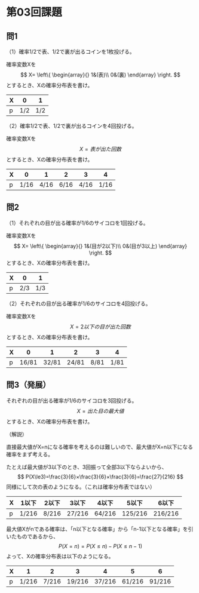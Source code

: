 # 第03回課題

## 問1

（1）確率1/2で表、1/2で裏が出るコインを1枚投げる。

確率変数Xを
$$
X=	\left\{
		\begin{array}{}
			1&(表)\\
			0&(裏)
		\end{array}
	\right.
$$
とするとき、Xの確率分布表を書け。

| X    | 0    | 1    |
| ---- | ---- | ---- |
| p    | 1/2  | 1/2  |



（2）確率1/2で表、1/2で裏が出るコインを4回投げる。

確率変数Xを
$$
X=表が出た回数
$$
とするとき、Xの確率分布表を書け。

| X    | 0    | 1    | 2    | 3    | 4    |
| ---- | ---- | ---- | ---- | ---- | ---- |
| p    | 1/16 | 4/16 | 6/16 | 4/16 | 1/16 |



## 問2

（1）それぞれの目が出る確率が1/6のサイコロを1回投げる。

確率変数Xを
$$
X=	\left\{
		\begin{array}{}
			1&(目が2以下)\\
			0&(目が3以上)
		\end{array}
	\right.
$$
とするとき、Xの確率分布表を書け。

| X    | 0    | 1    |
| ---- | ---- | ---- |
| p    | 2/3  | 1/3  |



（2）それぞれの目が出る確率が1/6のサイコロを4回投げる。

確率変数Xを
$$
X=2以下の目が出た回数
$$
とするとき、Xの確率分布表を書け。

| X    | 0     | 1     | 2     | 3    | 4    |
| ---- | ----- | ----- | ----- | ---- | ---- |
| p    | 16/81 | 32/81 | 24/81 | 8/81 | 1/81 |



## 問3（発展）

それぞれの目が出る確率が1/6のサイコロを3回投げる。
$$
X=出た目の最大値
$$
とするとき、Xの確率分布表を書け。



（解説）

直接最大値がX=nになる確率を考えるのは難しいので、最大値がX=n以下になる確率をまず考える。

たとえば最大値が3以下のとき、3回振って全部3以下ならよいから、
$$
P(X\le3)=\frac{3}{6}×\frac{3}{6}×\frac{3}{6}=\frac{27}{216}
$$
同様にして次の表のようになる。（これは確率分布表ではない）

| X    | 1以下 | 2以下 | 3以下  | 4以下  | 5以下   | 6以下   |
| ---- | ----- | ----- | ------ | ------ | ------- | ------- |
| p    | 1/216 | 8/216 | 27/216 | 64/216 | 125/216 | 216/216 |

最大値Xがnである確率は、「n以下となる確率」から「n-1以下となる確率」を引いたものであるから、
$$
P(X=n)=P(X\le n)-P(X\le n-1)
$$
よって、Xの確率分布表は以下のようになる。

| X    | 1     | 2     | 3      | 4      | 5      | 6      |
| ---- | ----- | ----- | ------ | ------ | ------ | ------ |
| p    | 1/216 | 7/216 | 19/216 | 37/216 | 61/216 | 91/216 |